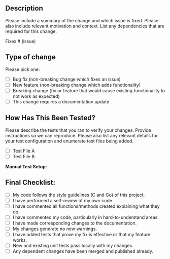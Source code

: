 ## Description

Please include a summary of the change and which issue is fixed. Please also
include relevant motivation and context. List any dependencies that are
required for this change.

Fixes # (issue)

## Type of change

Please pick one:

- [ ] Bug fix (non-breaking change which fixes an issue)
- [ ] New feature (non-breaking change which adds functionality)
- [ ] Breaking change (fix or feature that would cause existing functionality to not work as expected)
- [ ] This change requires a documentation update

## How Has This Been Tested?

Please describe the tests that you ran to verify your changes. Provide
instructions so we can reproduce. Please also list any relevant details for
your test configuration and enumerate test files being added.

- [ ] Test File A
- [ ] Test File B

**Manual Test Setup**:

## Final Checklist:

- [ ] My code follows the style guidelines (C and Go) of this project.
- [ ] I have performed a self-review of my own code.
- [ ] I have commented all functions/methods created explaining what they do.
- [ ] I have commented my code, particularly in hard-to-understand areas.
- [ ] I have made corresponding changes to the documentation.
- [ ] My changes generate no new warnings.
- [ ] I have added tests that prove my fix is effective or that my feature works.
- [ ] New and existing unit tests pass locally with my changes.
- [ ] Any dependent changes have been merged and published already.
